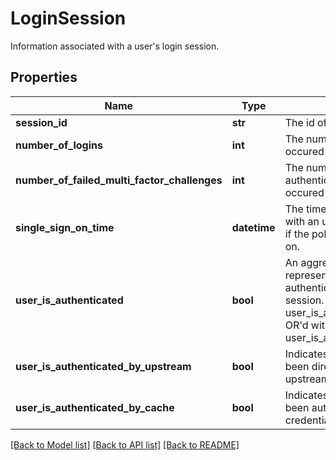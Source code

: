 # LoginSession

Information associated with a user's login session.
## Properties
Name | Type | Description | Notes
------------ | ------------- | ------------- | -------------
**session_id** | **str** | The id of the session. | 
**number_of_logins** | **int** | The number of logins that have occured with this session id | 
**number_of_failed_multi_factor_challenges** | **int** | The number of failed multi-factor authentication challenges that have occured with this session id | 
**single_sign_on_time** | **datetime** | The time of the user&#39;s last login with an upstream identity provider if the policy supported single sign on. | 
**user_is_authenticated** | **bool** | An aggregate condition representing the user&#39;s authentication status in the session. This field is the result of user_is_authenticated_by_upstream OR&#39;d with user_is_authenticated_by_cache  | [default to False]
**user_is_authenticated_by_upstream** | **bool** | Indicates whether the user has been directly authenticated by an upstream identity provider | [default to False]
**user_is_authenticated_by_cache** | **bool** | Indicates whether the user has been authenticated via a cached credential | [default to False]

[[Back to Model list]](../README.md#documentation-for-models) [[Back to API list]](../README.md#documentation-for-api-endpoints) [[Back to README]](../README.md)


